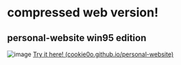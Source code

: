 # compressed web version!
## personal-website win95 edition

![image](https://github.com/user-attachments/assets/1084b9b8-fafc-481a-90ce-2c908ff5340e)
[Try it here! (cookie0o.github.io/personal-website)](https://cookie0o.github.io/personal-website/)


